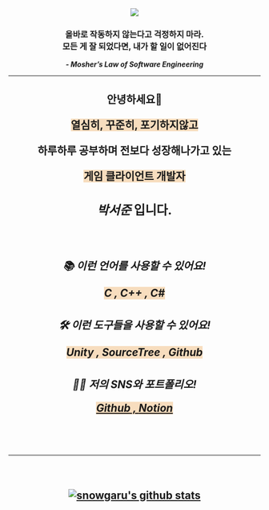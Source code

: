 <div align=center>
    <img src="https://capsule-render.vercel.app/api?type=waving&color=Orange&height=220&section=header&text=Garu%20Programming!&fontSize=70&fontColor=F7DDBE" />    
</div>
<div align=center>
    <p><h3><b> 올바로 작동하지 않는다고 걱정하지 마라. <br>
모든 게 잘 되었다면, 내가 할 일이 없어진다 </h5> <b> </p>
<p> <i> - Mosher’s Law of Software Engineering </i></p>
<hr/>
  <p><h2><b> 안녕하세요👋</p> <p><span style="background-color: #F7DDBE"><b>열심히, 꾸준히, 포기하지않고</span></p> <p><b>하루하루 공부하며 전보다 성장해나가고 있는</b></p> <p><span style="background-color: #F7DDBE"><b>게임 클라이언트 개발자</span></b></p> <p><h3><i><b>박서준</b></i><b>  입니다. </b>  </h4></p>

<br>
<div align = center>
<p><h5><b>          📚 이런 언어를 사용할 수 있어요!</b></p>
<span style="background-color: #F7DDBE"><b> C , C++ , C# </span></b>
</div>

<div align = center>
<p><h5><b>          🛠 이런 도구들을 사용할 수 있어요!</b></p>
<span style="background-color: #F7DDBE"><b> Unity , SourceTree , Github </span></b>
</div>

<div align = center>
<p><h5><b>          👨‍🎓 저의 SNS와 포트폴리오!</b></p>
<span style="background-color: #F7DDBE"><b> <a href="https://github.com/snowgaru">Github ,
 <a href="https://www.notion.so/2b757f1d6d464809af9ada03895d3482">Notion </span></b>
</div>
 <br> </a>
<hr/>
<div align=center>
    <br>

[![snowgaru's github stats](https://github-readme-stats.vercel.app/api?username=snowgaru&show_icons=true&theme=dracula)](https://github.com/snowgaru)

<br>
